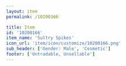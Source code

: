 ```yaml
---
layout: item
permalink: /10200166

title: Item
id: '10200166'
item_name: 'Sultry Spikes'
icon_url: 'item/icon/customize/10200166.png'
sub_header: ['Gender: Male', 'Cosmetic']
footer: ['Untradable, Unsellable']
---
```

